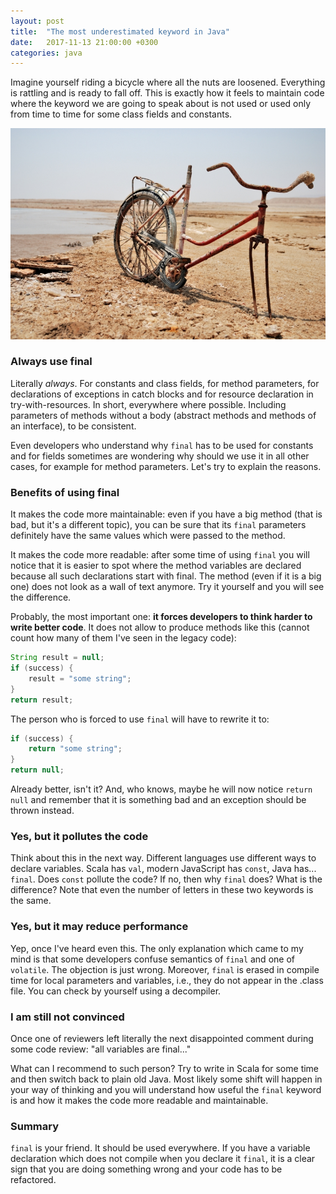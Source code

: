 ```yaml
---
layout: post
title:  "The most underestimated keyword in Java"
date:   2017-11-13 21:00:00 +0300
categories: java
---
```


Imagine yourself riding a bicycle where all the nuts are loosened. Everything is rattling and is ready to fall off. This is exactly how it feels to maintain code where the keyword we are going to speak about is not used or used only from time to time for some class fields and constants.

<img alt="UTC as time zone in Windows" src="/assets/broken-bike.jpg">

### Always use final

Literally _always_. For constants and class fields, for method parameters, for declarations of exceptions in catch blocks and for resource declaration in try-with-resources. In short, everywhere where possible. Including parameters of methods without a body (abstract methods and methods of an interface), to be consistent.

Even developers who understand why `final` has to be used for constants and for fields sometimes are wondering why should we use it in all other cases, for example for method parameters. Let's try to explain the reasons.

### Benefits of using final

It makes the code more maintainable: even if you have a big method (that is bad, but it's a different topic), you can be sure that its `final` parameters definitely have the same values which were passed to the method.

It makes the code more readable: after some time of using `final` you will notice that it is easier to spot where the method variables are declared because all such declarations start with final. The method (even if it is a big one) does not look as a wall of text anymore. Try it yourself and you will see the difference.

Probably, the most important one: __it forces developers to think harder to write better code__. It does not allow to produce methods like this (cannot count how many of them I've seen in the legacy code):
```java
String result = null;
if (success) {
    result = "some string";
}
return result;
```
The person who is forced to use `final` will have to rewrite it to:
```java
if (success) {
    return "some string";
}
return null;
```
Already better, isn't it? And, who knows, maybe he will now notice `return null` and remember that it is something bad and an exception should be thrown instead.

### Yes, but it pollutes the code

Think about this in the next way. Different languages use different ways to declare variables. Scala has `val`, modern JavaScript has `const`, Java has... `final`. Does `const` pollute the code? If no, then why `final` does? What is the difference? Note that even the number of letters in these two keywords is the same.

### Yes, but it may reduce performance

Yep, once I've heard even this. The only explanation which came to my mind is that some developers confuse semantics of `final` and one of `volatile`. The objection is just wrong. Moreover, `final` is erased in compile time for local parameters and variables, i.e., they do not appear in the .class file. You can check by yourself using a decompiler.

### I am still not convinced

Once one of reviewers left literally the next disappointed comment during some code review: "all variables are final..."

What can I recommend to such person? Try to write in Scala for some time and then switch back to plain old Java. Most likely some shift will happen in your way of thinking and you will understand how useful the `final` keyword is and how it makes the code more readable and maintainable.

### Summary

`final` is your friend. It should be used everywhere. If you have a variable declaration which does not compile when you declare it `final`, it is a clear sign that you are doing something wrong and your code has to be refactored.